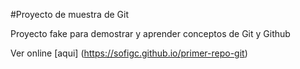 #Proyecto de muestra de Git

Proyecto fake para demostrar y aprender conceptos de Git y Github

Ver online [aqui] (https://sofigc.github.io/primer-repo-git)